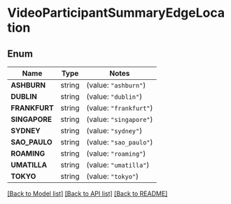 # VideoParticipantSummaryEdgeLocation

## Enum

Name | Type | Notes
------------ | ------------- | -------------
**ASHBURN** | string | (value: `"ashburn"`)
**DUBLIN** | string | (value: `"dublin"`)
**FRANKFURT** | string | (value: `"frankfurt"`)
**SINGAPORE** | string | (value: `"singapore"`)
**SYDNEY** | string | (value: `"sydney"`)
**SAO_PAULO** | string | (value: `"sao_paulo"`)
**ROAMING** | string | (value: `"roaming"`)
**UMATILLA** | string | (value: `"umatilla"`)
**TOKYO** | string | (value: `"tokyo"`)


[[Back to Model list]](../README.md#documentation-for-models) [[Back to API list]](../README.md#documentation-for-api-endpoints) [[Back to README]](../README.md)


